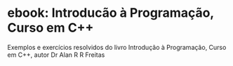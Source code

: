 # ebook: Introducão à Programação, Curso em C++
 Exemplos e exercícios resolvidos do livro Introdução à Programação, Curso em C++, autor Dr Alan R R Freitas
